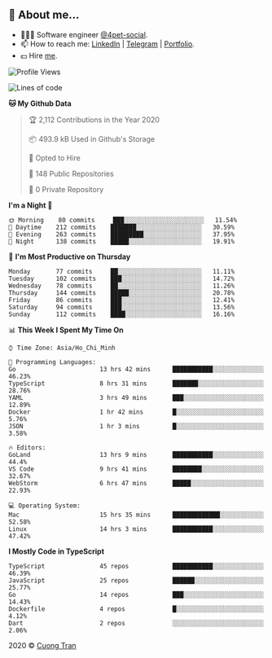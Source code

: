 ## 🦄 About me...

- 🧑🏻‍💻 Software engineer [@4pet-social](https://github.com/4pet-social).
- 📫 How to reach me: [LinkedIn](https://linkedin.com/in/103cuong) | [Telegram](https://t.me/cuong103) | [Portfolio](https://103cuong.github.io/).
- 💵 Hire [me](mailto:103cuong@gmail.com).

<!--START_SECTION:waka-->
![Profile Views](http://img.shields.io/badge/Profile%20Views-49-blue)

![Lines of code](https://img.shields.io/badge/From%20Hello%20World%20I%27ve%20Written-17.6%20million%20lines%20of%20code-blue)

**🐱 My Github Data** 

> 🏆 2,112 Contributions in the Year 2020
 > 
> 📦 493.9 kB Used in Github's Storage 
 > 
> 💼 Opted to Hire
 > 
> 📜 148 Public Repositories
 > 
> 🔑 0 Private Repository 
 > 
**I'm a Night 🦉** 

```text
🌞 Morning    80 commits     ███░░░░░░░░░░░░░░░░░░░░░░   11.54% 
🌆 Daytime    212 commits    ███████░░░░░░░░░░░░░░░░░░   30.59% 
🌃 Evening    263 commits    █████████░░░░░░░░░░░░░░░░   37.95% 
🌙 Night      138 commits    █████░░░░░░░░░░░░░░░░░░░░   19.91%

```
📅 **I'm Most Productive on Thursday** 

```text
Monday       77 commits     ██░░░░░░░░░░░░░░░░░░░░░░░   11.11% 
Tuesday      102 commits    ███░░░░░░░░░░░░░░░░░░░░░░   14.72% 
Wednesday    78 commits     ██░░░░░░░░░░░░░░░░░░░░░░░   11.26% 
Thursday     144 commits    █████░░░░░░░░░░░░░░░░░░░░   20.78% 
Friday       86 commits     ███░░░░░░░░░░░░░░░░░░░░░░   12.41% 
Saturday     94 commits     ███░░░░░░░░░░░░░░░░░░░░░░   13.56% 
Sunday       112 commits    ████░░░░░░░░░░░░░░░░░░░░░   16.16%

```


📊 **This Week I Spent My Time On** 

```text
⌚︎ Time Zone: Asia/Ho_Chi_Minh

💬 Programming Languages: 
Go                       13 hrs 42 mins      ███████████░░░░░░░░░░░░░░   46.23% 
TypeScript               8 hrs 31 mins       ███████░░░░░░░░░░░░░░░░░░   28.76% 
YAML                     3 hrs 49 mins       ███░░░░░░░░░░░░░░░░░░░░░░   12.89% 
Docker                   1 hr 42 mins        █░░░░░░░░░░░░░░░░░░░░░░░░   5.76% 
JSON                     1 hr 3 mins         █░░░░░░░░░░░░░░░░░░░░░░░░   3.58%

🔥 Editors: 
GoLand                   13 hrs 9 mins       ███████████░░░░░░░░░░░░░░   44.4% 
VS Code                  9 hrs 41 mins       ████████░░░░░░░░░░░░░░░░░   32.67% 
WebStorm                 6 hrs 47 mins       █████░░░░░░░░░░░░░░░░░░░░   22.93%

💻 Operating System: 
Mac                      15 hrs 35 mins      █████████████░░░░░░░░░░░░   52.58% 
Linux                    14 hrs 3 mins       ███████████░░░░░░░░░░░░░░   47.42%

```

**I Mostly Code in TypeScript** 

```text
TypeScript               45 repos            ███████████░░░░░░░░░░░░░░   46.39% 
JavaScript               25 repos            ██████░░░░░░░░░░░░░░░░░░░   25.77% 
Go                       14 repos            ███░░░░░░░░░░░░░░░░░░░░░░   14.43% 
Dockerfile               4 repos             █░░░░░░░░░░░░░░░░░░░░░░░░   4.12% 
Dart                     2 repos             ░░░░░░░░░░░░░░░░░░░░░░░░░   2.06%

```



<!--END_SECTION:waka-->

2020 © [Cuong Tran](https://github.com/103cuong)
